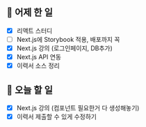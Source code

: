 ## 🐣 어제 한 일

- [x] 리액트 스터디
- [ ] Next.js에 Storybook 적용, 배포까지 꼭
- [x] Next.js 강의 (로그인페이지, DB추가)
- [x] Next.js API 연동
- [x] 이력서 소스 정리

## 🐤 오늘 할 일

- [x] Next.js 강의 (컴포넌트 필요한거 다 생성해놓기)
- [x] 이력서 제출할 수 있게 수정하기
